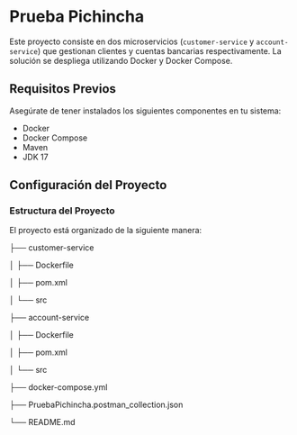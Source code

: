 # Prueba Pichincha

Este proyecto consiste en dos microservicios (`customer-service` y `account-service`) que gestionan clientes y cuentas bancarias respectivamente. La solución se despliega utilizando Docker y Docker Compose.

## Requisitos Previos

Asegúrate de tener instalados los siguientes componentes en tu sistema:

- Docker
- Docker Compose
- Maven
- JDK 17

## Configuración del Proyecto

### Estructura del Proyecto

El proyecto está organizado de la siguiente manera:

├── customer-service

│ ├── Dockerfile

│ ├── pom.xml

│ └── src

├── account-service

│ ├── Dockerfile

│ ├── pom.xml

│ └── src

├── docker-compose.yml

├── PruebaPichincha.postman_collection.json

└── README.md
